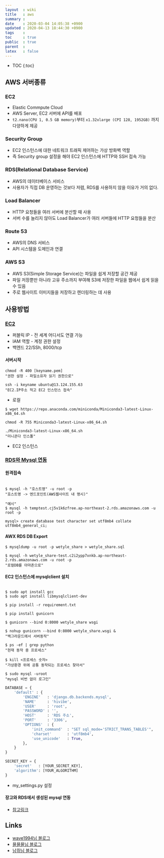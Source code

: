 ```yaml
---
layout  : wiki
title   : aws
summary : 
date    : 2020-03-04 14:05:38 +0900
updated : 2020-04-13 18:44:30 +0900
tags    : 
toc     : true
public  : true
parent  : 
latex   : false
---
```

* TOC
{:toc}

## AWS 서버종류

### EC2

- Elastic Commpute Cloud
- AWS Server, EC2 서버에 API를 배포
- `t2.nano(CPU 1, 0.5 GB memory)`부터 `x1.32xlarge (CPI 128, 1952GB)` 까지 다양하게 제공

### Security Group

- EC2 인스턴스에 대한 네트워크 트래픽 제어하는 가상 방화벽 역할
- 즉 Security group 설정을 해야 EC2 인스턴스에 HTTP와 SSH 접속 가능

### RDS(Relational Database Service)

- AWS의 데이터베이스 서비스
- 사용자가 직접 DB 운영하는 것보다 저렴, RDS를 사용하지 않을 이유가 거의 없다.

### Load Balancer

- HTTP 요청들을 여러 서버에 분산할 때 사용
- 서버 수를 늘리지 않아도 Load Balancer가 여러 서버들에 HTTP 요청들을 분산

### Route 53

- AWS의 DNS 서비스
- API 시스템을 도메인과 연결

### AWS S3

- AWS S3(Simple Storage Service)는 파일을 쉽게 저장할 공간 제공
- 파일 저장뿐만 아니라 고유 주소까지 부여해 S3에 저장한 파일을 웹에서 쉽게 읽을 수 있음
- 주로 웹사이트 이미지들을 저장하고 렌더링하는 데 사용

## 사용방법

### [EC2](https://stackoverflow.com/c/wecode/questions/176)
- 퍼블릭 IP - 전 세계 어디서도 연결 가능
- IAM 역할 - 계정 권한 설정
- 백엔드 22/SSh, 8000/tcp

#### 서버시작

```shell
chmod -R 400 [keyname.pem]
"권한 설정 - 파일소유자 읽기 권한으로"

ssh -i keyname ubuntu@13.124.155.63
"EC2.IP주소 적고 EC2 인스턴스 접속"
```

- 로컬

```ubuntu
$ wget https://repo.anaconda.com/miniconda/Miniconda3-latest-Linux-x86_64.sh

chmod -R 755 Miniconda3-latest-Linux-x86_64.sh

./Miniconda3-latest-Linux-x86_64.sh
"미니콘다 인스톨"
```

- EC2 인스턴스

### [RDS와 Mysql 연동](https://stackoverflow.com/c/wecode/questions/172)

#### 원격접속

```shell

$ mysql -h "호스트명" -u root -p 
"호스트명 -> 엔드포인트(AWS웹사이트 내 명시)"

"예시"
$ mysql -h temptest.cj5v1k6zfree.ap-northeast-2.rds.amazonaws.com -u root -p
```

```shell
mysql> create database test character set utf8mb4 collate utf8mb4_general_ci;
```

#### AWX RDS DB Export

```shell
$ mysqldump -u root -p wetyle_share > wetyle_share.sql

$ mysql -h wetyle_share-test.c2i2ypp7xnkb.ap-northeast-2.rds.amazonaws.com -u root -p
"로컬DB를 아마존으로"
```

#### EC2 인스턴스에 mysqlclient 설치

```shell

$ sudo apt install gcc
$ sudo apt install libmysqlclient-dev

$ pip install -r requirement.txt
```

```shell
$ pip install gunicorn

$ gunicorn --bind 0:8000 wetyle_share wsgi

$ nohup gunicorn --bind 0:8000 wetyle_share.wsgi &
"백그라운드에서 서버동작"

$ ps -ef | grep python
"현재 동작 중 프로세스"

$ kill <프로세스 숫자>
"가상환경 위에 공통 동작되는 프로세스 찾아서"
```

```shell
$ sudo mysql -uroot
"mysql 비번 없이 로그인"
```

```python
DATABASE = {
    'default' : {
        'ENGINE'   : 'django.db.backends.mysql',
        'NAME'     : 'hivibe',
        'USER'     : 'root',
        'PASSWORD' : '',
        'HOST'     : 'RDS 주소',
        'PORT'     : '3306',
        'OPTIONS'  : {
            'init_command'  : "SET sql_mode='STRICT_TRANS_TABLES'",
            'charset'       : 'utf8mb4',
            'use_unicode'   : True,
        },
    }
}

SECRET_KEY = {
    'secret'   : [YOUR_SECRET_KEY],
    'algorithm': [YOUR_ALGORITHM]
}
```

- my_settings.py 설정

#### 장고와 RDS에서 생성된 mysql 연동

- [참고링크](https://lukelee91.github.io/blog/aws-django-mysql-connection)

## Links

- [wave1994님 블로그](https://wave1994.tistory.com/86)
- [욜욜욜님 블로그](https://yorr.tistory.com/18)
- [남쥐님 블로그](https://blog.naver.com/namji117/221760954391)
